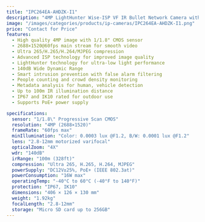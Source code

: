 ```yaml
---
title: "IPC264EA-AHDZK-I1"
description: "4MP LightHunter Wise-ISP VF IR Bullet Network Camera with advanced features including ultra-low light performance, smart intrusion prevention, and metadata analysis capabilities"
image: "/images/categories/products/ip-cameras/IPC264EA-AHDZK-I1.png"
price: "Contact for Price"
features:
  - High quality 4MP image with 1/1.8" CMOS sensor
  - 2688×1520@60fps main stream for smooth video
  - Ultra 265/H.265/H.264/MJPEG compression
  - Advanced ISP technology for improved image quality
  - LightHunter technology for ultra-low light performance
  - 140dB Wide Dynamic Range
  - Smart intrusion prevention with false alarm filtering
  - People counting and crowd density monitoring
  - Metadata analysis for human, vehicle detection
  - Up to 100m IR illumination distance
  - IP67 and IK10 rated for outdoor use
  - Supports PoE+ power supply

specifications:
  sensor: "1/1.8\" Progressive Scan CMOS"
  resolution: "4MP (2688×1520)"
  frameRate: "60fps max"
  minIllumination: "Color: 0.0003 lux @F1.2, B/W: 0.0001 lux @F1.2"
  lens: "2.8-12mm motorized varifocal"
  opticalZoom: "4X"
  wdr: "140dB"
  irRange: "100m (328ft)"
  compression: "Ultra 265, H.265, H.264, MJPEG"
  powerSupply: "DC12V±25%, PoE+ (IEEE 802.3at)"
  powerConsumption: "16W max"
  operatingTemp: "-40°C to 60°C (-40°F to 140°F)"
  protection: "IP67, IK10"
  dimensions: "406 × 126 × 130 mm"
  weight: "1.92kg"
  focalLength: "2.8-12mm"
  storage: "Micro SD card up to 256GB"
---
```

